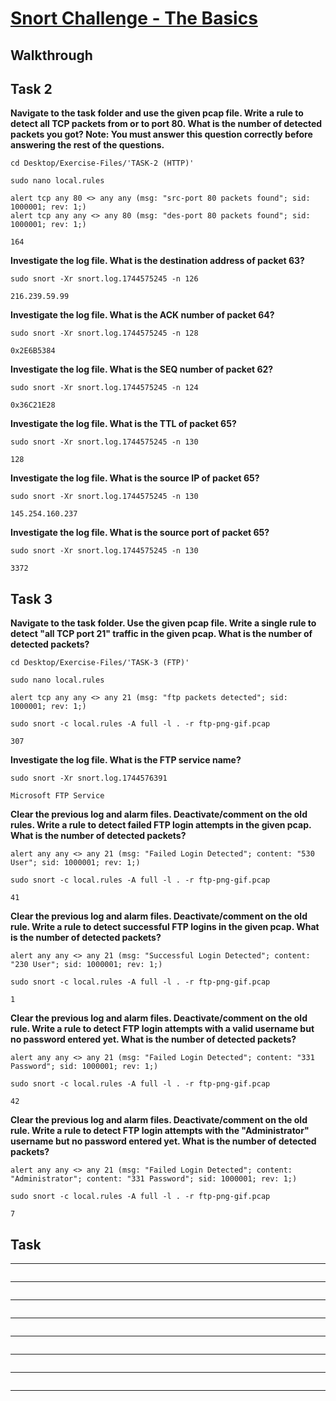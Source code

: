 # [Snort Challenge - The Basics](https://tryhackme.com/room/snortchallenges1)

## Walkthrough

## Task 2

**Navigate to the task folder and use the given pcap file.
Write a rule to detect all TCP packets from or to port 80.
What is the number of detected packets you got?
Note: You must answer this question correctly before answering the rest of the questions.**
```shell
cd Desktop/Exercise-Files/'TASK-2 (HTTP)'

sudo nano local.rules

alert tcp any 80 <> any any (msg: "src-port 80 packets found"; sid: 1000001; rev: 1;)
alert tcp any any <> any 80 (msg: "des-port 80 packets found"; sid: 1000001; rev: 1;)

164
```
**Investigate the log file.
What is the destination address of packet 63?**
```shell
sudo snort -Xr snort.log.1744575245 -n 126

216.239.59.99
```
**Investigate the log file.
What is the ACK number of packet 64?**
```shell
sudo snort -Xr snort.log.1744575245 -n 128

0x2E6B5384
```
**Investigate the log file.
What is the SEQ number of packet 62?**
```shell
sudo snort -Xr snort.log.1744575245 -n 124

0x36C21E28
```
**Investigate the log file.
What is the TTL of packet 65?**
```shell
sudo snort -Xr snort.log.1744575245 -n 130

128
```
**Investigate the log file.
What is the source IP of packet 65?**
```shell
sudo snort -Xr snort.log.1744575245 -n 130

145.254.160.237
```
**Investigate the log file.
What is the source port of packet 65?**
```shell
sudo snort -Xr snort.log.1744575245 -n 130

3372
```

## Task 3

**Navigate to the task folder.
Use the given pcap file.
Write a single rule to detect "all TCP port 21"  traffic in the given pcap.
What is the number of detected packets?**
```shell
cd Desktop/Exercise-Files/'TASK-3 (FTP)'

sudo nano local.rules

alert tcp any any <> any 21 (msg: "ftp packets detected"; sid: 1000001; rev: 1;)

sudo snort -c local.rules -A full -l . -r ftp-png-gif.pcap

307
```
**Investigate the log file.
What is the FTP service name?**
```shell
sudo snort -Xr snort.log.1744576391

Microsoft FTP Service
```
**Clear the previous log and alarm files.
Deactivate/comment on the old rules.
Write a rule to detect failed FTP login attempts in the given pcap.
What is the number of detected packets?**
```shell
alert any any <> any 21 (msg: "Failed Login Detected"; content: "530 User"; sid: 1000001; rev: 1;)

sudo snort -c local.rules -A full -l . -r ftp-png-gif.pcap

41
```
**Clear the previous log and alarm files.
Deactivate/comment on the old rule.
Write a rule to detect successful FTP logins in the given pcap.
What is the number of detected packets?**
```shell
alert any any <> any 21 (msg: "Successful Login Detected"; content: "230 User"; sid: 1000001; rev: 1;)

sudo snort -c local.rules -A full -l . -r ftp-png-gif.pcap

1
```
**Clear the previous log and alarm files.
Deactivate/comment on the old rule.
Write a rule to detect FTP login attempts with a valid username but no password entered yet.
What is the number of detected packets?**
```shell
alert any any <> any 21 (msg: "Failed Login Detected"; content: "331 Password"; sid: 1000001; rev: 1;)

sudo snort -c local.rules -A full -l . -r ftp-png-gif.pcap

42
```
**Clear the previous log and alarm files.
Deactivate/comment on the old rule.
Write a rule to detect FTP login attempts with the "Administrator" username but no password entered yet.
What is the number of detected packets?**
```shell
alert any any <> any 21 (msg: "Failed Login Detected"; content: "Administrator"; content: "331 Password"; sid: 1000001; rev: 1;)

sudo snort -c local.rules -A full -l . -r ftp-png-gif.pcap

7
```

## Task 

****
```shell

```
****
```shell

```
****
```shell

```
****
```shell

```
****
```shell

```
****
```shell

```
****
```shell

```
****
```shell

```

